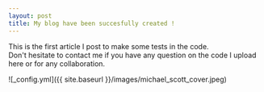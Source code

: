 ```yaml
---
layout: post
title: My blog have been succesfully created !
---
```


This is the first article I post to make some tests in the code.\
Don't hesitate to contact me if you have any question on the code I upload here or for any collaboration.

![_config.yml]({{ site.baseurl }}/images/michael_scott_cover.jpeg)
